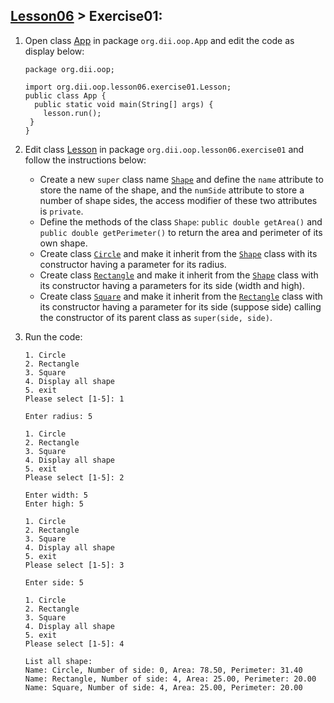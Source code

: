 ## [Lesson06](index.md) > Exercise01:

1. Open class [App](app/src/main/java/org/dii/oop/App.java) in package `org.dii.oop.App` and edit the code as display below: 
   ```
   package org.dii.oop;

   import org.dii.oop.lesson06.exercise01.Lesson;
   public class App {
     public static void main(String[] args) {
       lesson.run();
    }
   }
   ```

2. Edit class [Lesson](app/src/main/java/org/dii/oop/lesson06/exercise01/Lesson.java) in package `org.dii.oop.lesson06.exercise01` and follow the instructions below:
   - Create a new `super` class name [`Shape`](app/src/main/java/org/dii/oop/lesson06/exercise01/Shape.java) and define the `name` attribute to store the name of the shape, and the `numSide` attribute to store a number of shape sides, the access modifier of these two attributes is `private`.
   - Define the methods of the class `Shape`: `public double getArea()` and `public double getPerimeter()` to return the area and perimeter of its own shape.
   - Create class [`Circle`](app/src/main/java/org/dii/oop/lesson06/exercise01/Circle.java) and make it inherit from the [`Shape`](app/src/main/java/org/dii/oop/lesson06/exercise01/Shape.java) class with its constructor having a parameter for its radius.
   - Create class [`Rectangle`](app/src/main/java/org/dii/oop/lesson06/exercise01/Rectangle.java) and make it inherit from the [`Shape`](app/src/main/java/org/dii/oop/lesson06/exercise01/Shape.java) class with its constructor having a parameters for its side (width and high).
   - Create class [`Square`](app/src/main/java/org/dii/oop/lesson06/exercise01/Square.java) and make it inherit from the [`Rectangle`](app/src/main/java/org/dii/oop/lesson06/exercise01/Rectangle.java) class with its constructor having a parameter for its side (suppose side) calling the constructor of its parent class as `super(side, side)`.
  

3. Run the code:
   ```
   1. Circle
   2. Rectangle
   3. Square
   4. Display all shape
   5. exit
   Please select [1-5]: 1
   
   Enter radius: 5
   
   1. Circle
   2. Rectangle
   3. Square
   4. Display all shape
   5. exit
   Please select [1-5]: 2
   
   Enter width: 5
   Enter high: 5
   
   1. Circle
   2. Rectangle
   3. Square
   4. Display all shape
   5. exit
   Please select [1-5]: 3
   
   Enter side: 5
   
   1. Circle
   2. Rectangle
   3. Square
   4. Display all shape
   5. exit
   Please select [1-5]: 4
   
   List all shape:
   Name: Circle, Number of side: 0, Area: 78.50, Perimeter: 31.40
   Name: Rectangle, Number of side: 4, Area: 25.00, Perimeter: 20.00
   Name: Square, Number of side: 4, Area: 25.00, Perimeter: 20.00
   
   ```
   
